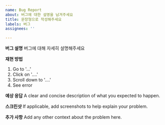 ```yaml
---
name: Bug Report
about: 버그에 대한 설명을 남겨주세요
title: 문장형으로 작성해주세요
labels: 버그
assignees: ''

---
```


**버그 설명**
버그에 대해 자세히 설명해주세요

**재현 방법**
1. Go to '...'
2. Click on '....'
3. Scroll down to '....'
4. See error

**예상 응답**
A clear and concise description of what you expected to happen.

**스크린샷**
If applicable, add screenshots to help explain your problem.

**추가 사항**
Add any other context about the problem here.
